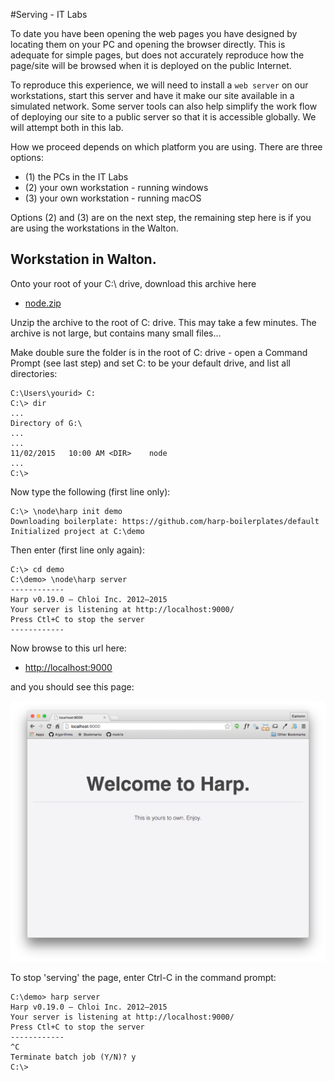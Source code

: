 #Serving - IT Labs

To date you have been opening the web pages you have designed by locating them on your PC and opening the browser directly. This is adequate for simple pages, but does not accurately reproduce how the page/site will be browsed when it is deployed on the public Internet.

To reproduce this experience, we will need to install a `web server` on our workstations, start this server and have it make our site available in a simulated network. Some server tools can also help simplify the work flow of deploying our site to a public server so that it is accessible globally. We will attempt both in this lab.

How we proceed depends on which platform you are using. There are three options:

- (1) the PCs in the IT Labs
- (2) your own workstation - running windows
- (3) your own workstation - running macOS

Options (2) and (3) are on the next step, the remaining step here is if you are using the workstations in the Walton.

## Workstation in Walton.

Onto your root of your C:\ drive, download this archive here 

- [node.zip](https://dl.dropboxusercontent.com/u/2068306/node.zip)

Unzip the archive to the root of C: drive. This may take a few minutes. The archive is not large, but contains many small files...

Make double sure the folder is in the root of C: drive - open a Command Prompt (see last step) and set C: to be your default drive, and list all directories:

~~~
C:\Users\yourid> C:
C:\> dir
...
Directory of G:\
...
...
11/02/2015   10:00 AM <DIR>    node  
...
C:\>
~~~

Now type the following (first line only):

~~~
C:\> \node\harp init demo
Downloading boilerplate: https://github.com/harp-boilerplates/default
Initialized project at C:\demo
~~~

Then enter (first line only again):

~~~
C:\> cd demo
C:\demo> \node\harp server
------------
Harp v0.19.0 – Chloi Inc. 2012–2015
Your server is listening at http://localhost:9000/
Press Ctl+C to stop the server
------------
~~~


Now browse to this url here:

- <http://localhost:9000>

and you should see this page:

![](img/21.png)

To stop 'serving' the page, enter Ctrl-C in the command prompt:

~~~
C:\demo> harp server
Harp v0.19.0 – Chloi Inc. 2012–2015
Your server is listening at http://localhost:9000/
Press Ctl+C to stop the server
------------
^C
Terminate batch job (Y/N)? y
C:\>
~~~

